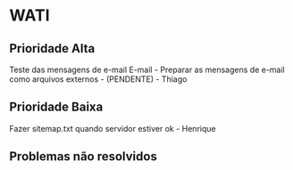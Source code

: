 WATI
==========================

Prioridade Alta
------------------------
Teste das mensagens de e-mail
E-mail - Preparar as mensagens de e-mail como arquivos externos - (PENDENTE) - Thiago


Prioridade Baixa
-------------------------
Fazer sitemap.txt quando servidor estiver ok - Henrique


Problemas não resolvidos
-------------------------


